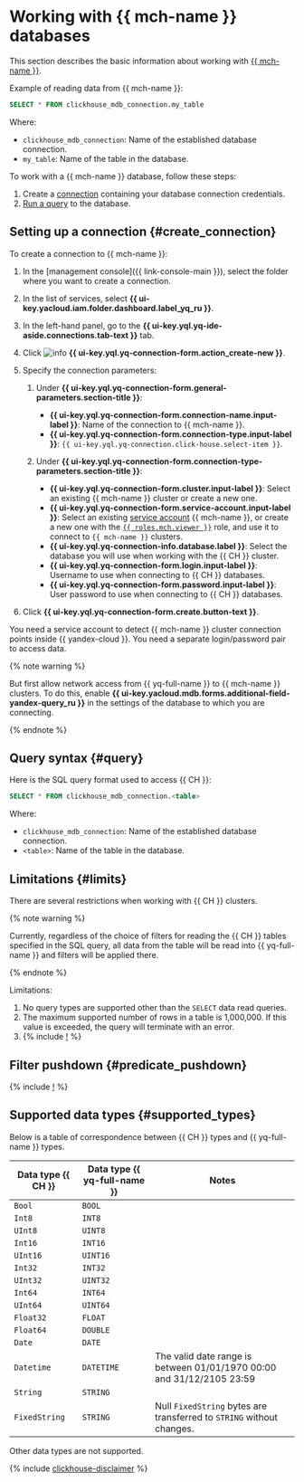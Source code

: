 # Working with {{ mch-name }} databases

This section describes the basic information about working with [{{ mch-name }}](https://yandex.cloud/en/services/managed-clickhouse).

Example of reading data from {{ mch-name }}:

```sql
SELECT * FROM clickhouse_mdb_connection.my_table
```

Where:
* `clickhouse_mdb_connection`: Name of the established database connection.
* `my_table`: Name of the table in the database.


To work with a {{ mch-name }} database, follow these steps:
1. Create a [connection](../concepts/glossary.md#connection) containing your database connection credentials.
1. [Run a query](#query) to the database.

## Setting up a connection {#create_connection}

To create a connection to {{ mch-name }}:

1. In the [management console]({{ link-console-main }}), select the folder where you want to create a connection.
1. In the list of services, select **{{ ui-key.yacloud.iam.folder.dashboard.label_yq_ru }}**.
1. In the left-hand panel, go to the **{{ ui-key.yql.yq-ide-aside.connections.tab-text }}** tab.
1. Click ![info](../../_assets/console-icons/plus.svg) **{{ ui-key.yql.yq-connection-form.action_create-new }}**.
1. Specify the connection parameters:

   1. Under **{{ ui-key.yql.yq-connection-form.general-parameters.section-title }}**:

      * **{{ ui-key.yql.yq-connection-form.connection-name.input-label }}**: Name of the connection to {{ mch-name }}.
      * **{{ ui-key.yql.yq-connection-form.connection-type.input-label }}**: `{{ ui-key.yql.yq-connection.click-house.select-item }}`.
   1. Under **{{ ui-key.yql.yq-connection-form.connection-type-parameters.section-title }}**:
      * **{{ ui-key.yql.yq-connection-form.cluster.input-label }}**: Select an existing {{ mch-name }} cluster or create a new one.
      * **{{ ui-key.yql.yq-connection-form.service-account.input-label }}**: Select an existing [service account](../../iam/concepts/users/service-accounts.md) {{ mch-name }}, or create a new one with the [`{{ roles.mch.viewer }}`](../../managed-clickhouse/security.md#managed-clickhouse-viewer) role, and use it to connect to `{{ mch-name }}` clusters.
      * **{{ ui-key.yql.yq-connection-info.database.label }}**: Select the database you will use when working with the {{ CH }} cluster.
      * **{{ ui-key.yql.yq-connection-form.login.input-label }}**: Username to use when connecting to {{ CH }} databases.
      * **{{ ui-key.yql.yq-connection-form.password.input-label }}**: User password to use when connecting to {{ CH }} databases.


1. Click **{{ ui-key.yql.yq-connection-form.create.button-text }}**.

You need a service account to detect {{ mch-name }} cluster connection points inside {{ yandex-cloud }}. You need a separate login/password pair to access data.

{% note warning %}

But first allow network access from {{ yq-full-name }} to {{ mch-name }} clusters. To do this, enable **{{ ui-key.yacloud.mdb.forms.additional-field-yandex-query_ru }}** in the settings of the database to which you are connecting.

{% endnote %}


## Query syntax {#query}
Here is the SQL query format used to access {{ CH }}:

```sql
SELECT * FROM clickhouse_mdb_connection.<table>
```

Where:
* `clickhouse_mdb_connection`: Name of the established database connection.
* `<table>`: Name of the table in the database.

## Limitations {#limits}

There are several restrictions when working with {{ CH }} clusters.

{% note warning %}

Currently, regardless of the choice of filters for reading the {{ CH }} tables specified in the SQL query, all data from the table will be read into {{ yq-full-name }} and filters will be applied there.

{% endnote %}

Limitations:
1. No query types are supported other than the `SELECT` data read queries.
1. The maximum supported number of rows in a table is 1,000,000. If this value is exceeded, the query will terminate with an error.
1. {% include [!](_includes/datetime_limits.md) %}

## Filter pushdown {#predicate_pushdown}

{% include [!](_includes/predicate_pushdown.md) %}

## Supported data types {#supported_types}

Below is a table of correspondence between {{ CH }} types and {{ yq-full-name }} types.

| Data type {{ CH }} | Data type {{ yq-full-name }} | Notes |
|---|----|------|
| `Bool` | `BOOL` | |
| `Int8` | `INT8` | |
| `UInt8` | `UINT8` | |
| `Int16` | `INT16` | |
| `UInt16` | `UINT16` | |
| `Int32` | `INT32` | |
| `UInt32` | `UINT32` | |
| `Int64` | `INT64` | |
| `UInt64` | `UINT64` | |
| `Float32` | `FLOAT` | |
| `Float64` | `DOUBLE` | |
| `Date` | `DATE` | |
| `Datetime` | `DATETIME` | The valid date range is between 01/01/1970 00:00 and 31/12/2105 23:59 |
| `String` | `STRING` | |
| `FixedString` | `STRING` | Null `FixedString` bytes are transferred to `STRING` without changes. |

Other data types are not supported.

{% include [clickhouse-disclaimer](../../_includes/clickhouse-disclaimer.md) %}
